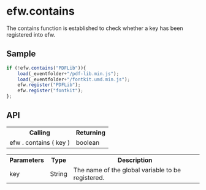 <H1>efw.contains</H1>

The contains function is established to check whether a key has been registered into efw.
<h2>Sample</h2>

```javascript
if (!efw.contains("PDFLib")){
	load(_eventfolder+"/pdf-lib.min.js");
	load(_eventfolder+"/fontkit.umd.min.js");
	efw.register("PDFLib");
	efw.register("fontkit");
};
```
<h2>API</h2>

<table>
<tr><th>Calling</th><th>Returning</th></tr>
<tr><td>efw . contains ( key )</td><td>boolean</td></tr>
</table>


<table>
<tr><th>Parameters</th><th>Type</th><th>Description</th></tr>
<tr><td>key</td><td>String</td><td>The name of the global variable to be registered.</td></tr>
</table>
